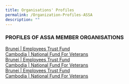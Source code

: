 ```yaml
---
title: Organisations' Profiles
permalink: /Organization-Profiles-ASSA
description: ""
---
```

### PROFILES OF ASSA MEMBER ORGANISATIONS

<div class="row">
	<div class="col is-6 has-text-centered bp-card">
		<a href="/files/Organisation%20Profiles/Brunei_Profile.pdf">Brunei | Employees Trust Fund</a>
	</div>
	<div class="col is-6 has-text-centered bp-card">
		<a href="/files/Organisation%20Profiles/Profile of NFV.pdf">Cambodia | National Fund For Veterans</a>
	</div>
</div>

<div class="row">
	<div class="col is-6 has-text-centered bp-card">
		<a href="/files/Organisation%20Profiles/Brunei_Profile.pdf">Brunei | Employees Trust Fund</a>
	</div>
	<div class="col is-6 has-text-centered bp-card">
		<a href="/files/Organisation%20Profiles/Profile of NFV.pdf">Cambodia | National Fund For Veterans</a>
	</div>
</div>

<div class="row">
	<div class="col is-6 has-text-centered bp-card">
		<a href="/files/Organisation%20Profiles/Brunei_Profile.pdf">Brunei | Employees Trust Fund</a>
	</div>
	<div class="col is-6 has-text-centered bp-card">
		<a href="/files/Organisation%20Profiles/Profile of NFV.pdf">Cambodia | National Fund For Veterans</a>
	</div>
</div>